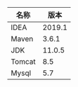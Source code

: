 | 名称   | 版本   |
| ------ | ------ |
| IDEA   | 2019.1 |
| Maven  | 3.6.1  |
| JDK    | 11.0.5 |
| Tomcat | 8.5    |
| Mysql  | 5.7    |

